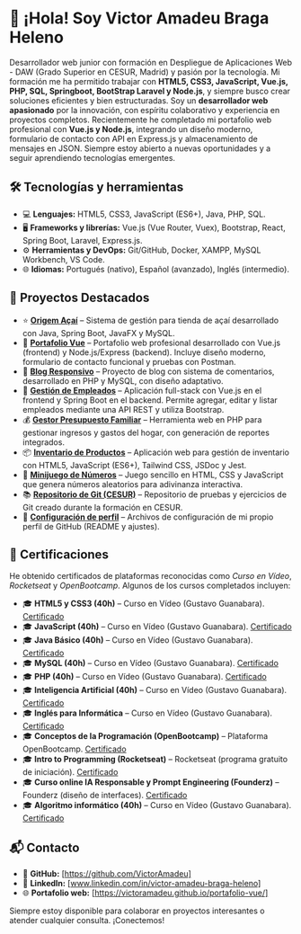 # 👋 ¡Hola! Soy Victor Amadeu Braga Heleno

Desarrollador web junior con formación en Despliegue de Aplicaciones Web - DAW (Grado Superior en CESUR, Madrid) y pasión por la tecnología. Mi formación me ha permitido trabajar con **HTML5, CSS3, JavaScript, Vue.js, PHP, SQL, Springboot, BootStrap Laravel y Node.js**, y siempre busco crear soluciones eficientes y bien estructuradas. Soy un **desarrollador web apasionado** por la innovación, con espíritu colaborativo y experiencia en proyectos completos. Recientemente he completado mi portafolio web profesional con **Vue.js y Node.js**, integrando un diseño moderno, formulario de contacto con API en Express.js y almacenamiento de mensajes en JSON. Siempre estoy abierto a nuevas oportunidades y a seguir aprendiendo tecnologías emergentes.

## 🛠️ Tecnologías y herramientas

* 💻 **Lenguajes:** HTML5, CSS3, JavaScript (ES6+), Java, PHP, SQL.
* 🖥️ **Frameworks y librerías:** Vue.js (Vue Router, Vuex), Bootstrap, React, Spring Boot, Laravel, Express.js.
* ⚙️ **Herramientas y DevOps:** Git/GitHub, Docker, XAMPP, MySQL Workbench, VS Code.
* 🌐 **Idiomas:** Portugués (nativo), Español (avanzado), Inglés (intermedio).

## 🚀 Proyectos Destacados

* ⭐ **[Origem Açaí](https://github.com/VictorAmadeu/origem-acai)** – Sistema de gestión para tienda de açaí desarrollado con Java, Spring Boot, JavaFX y MySQL.
* 🚀 **[Portafolio Vue](https://github.com/VictorAmadeu/portafolio-vue)** – Portafolio web profesional desarrollado con Vue.js (frontend) y Node.js/Express (backend). Incluye diseño moderno, formulario de contacto funcional y pruebas con Postman.
* 📝 **[Blog Responsivo](https://github.com/VictorAmadeu/blog-responsivo)** – Proyecto de blog con sistema de comentarios, desarrollado en PHP y MySQL, con diseño adaptativo.
* 💼 **[Gestión de Empleados](https://github.com/VictorAmadeu/gestion-empleados)** – Aplicación full-stack con Vue.js en el frontend y Spring Boot en el backend. Permite agregar, editar y listar empleados mediante una API REST y utiliza Bootstrap.
* 💰 **[Gestor Presupuesto Familiar](https://github.com/VictorAmadeu/gestor-presupuesto-familiar)** – Herramienta web en PHP para gestionar ingresos y gastos del hogar, con generación de reportes integrados.
* 📦 **[Inventario de Productos](https://github.com/VictorAmadeu/inventario-productos)** – Aplicación web para gestión de inventario con HTML5, JavaScript (ES6+), Tailwind CSS, JSDoc y Jest.
* 🎲 **[Minijuego de Números](https://github.com/VictorAmadeu/minijuego-numeros-aleatorios)** – Juego sencillo en HTML, CSS y JavaScript que genera números aleatorios para adivinanza interactiva.
* 📚 **[Repositorio de Git (CESUR)](https://github.com/VictorAmadeu/REPOSITORIO_GIT_CESUR)** – Repositorio de pruebas y ejercicios de Git creado durante la formación en CESUR.
* 🔧 **[Configuración de perfil](https://github.com/VictorAmadeu/VictorAmadeu)** – Archivos de configuración de mi propio perfil de GitHub (README y ajustes).

## 📜 Certificaciones

He obtenido certificados de plataformas reconocidas como *Curso en Vídeo*, *Rocketseat* y *OpenBootcamp*. Algunos de los cursos completados incluyen:

* 🎓 **HTML5 y CSS3 (40h)** – Curso en Vídeo (Gustavo Guanabara). [Certificado](https://www.cursoemvideo.com)
* 🎓 **JavaScript (40h)** – Curso en Vídeo (Gustavo Guanabara). [Certificado](https://www.cursoemvideo.com)
* 🎓 **Java Básico (40h)** – Curso en Vídeo (Gustavo Guanabara). [Certificado](https://www.cursoemvideo.com)
* 🎓 **MySQL (40h)** – Curso en Vídeo (Gustavo Guanabara). [Certificado](https://www.cursoemvideo.com)
* 🎓 **PHP (40h)** – Curso en Vídeo (Gustavo Guanabara). [Certificado](https://www.cursoemvideo.com)
* 🎓 **Inteligencia Artificial (40h)** – Curso en Vídeo (Gustavo Guanabara). [Certificado](https://www.cursoemvideo.com)
* 🎓 **Inglés para Informática** – Curso en Vídeo (Gustavo Guanabara). [Certificado](https://www.cursoemvideo.com)
* 🎓 **Conceptos de la Programación (OpenBootcamp)** – Plataforma OpenBootcamp. [Certificado](https://openbootcamp.com/certificados)
* 🎓 **Intro to Programming (Rocketseat)** – Rocketseat (programa gratuito de iniciación). [Certificado](https://www.rocketseat.com.br/)
* 🎓 **Curso online IA Responsable y Prompt Engineering (Founderz)** – Founderz (diseño de interfaces). [Certificado](https://founderz.com)
* 🎓 **Algoritmo informático (40h)** – Curso en Vídeo (Gustavo Guanabara). [Certificado](https://www.cursoemvideo.com)



## 📬 Contacto

* 🐙 **GitHub:** [https://github.com/VictorAmadeu]
* 🔗 **LinkedIn:** [www.linkedin.com/in/victor-amadeu-braga-heleno]
* 🌐 **Portafolio web:** [https://victoramadeu.github.io/portafolio-vue/]

Siempre estoy disponible para colaborar en proyectos interesantes o atender cualquier consulta. ¡Conectemos!
